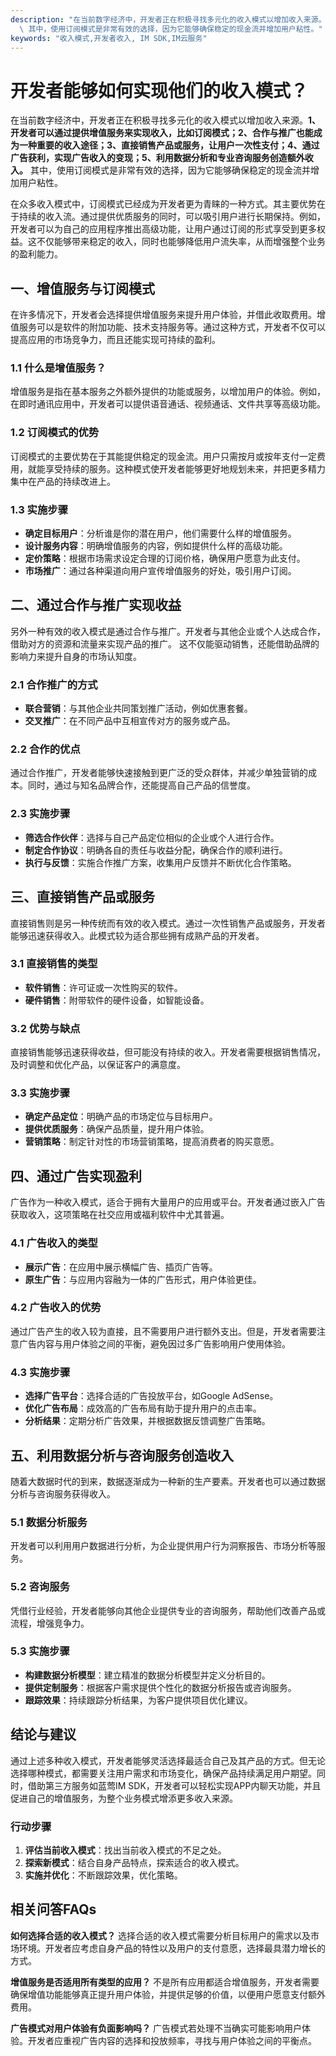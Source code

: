 ```yaml
---
description: "在当前数字经济中，开发者正在积极寻找多元化的收入模式以增加收入来源。**1、开发者可以通过提供增值服务来实现收入，比如订阅模式；2、合作与推广也能成为一种重要的收入途径；3、直接销售产品或服务，让用户一次性支付；4、通过广告获利，实现广告收入的变现；5、利用数据分析和专业咨询服务创造额外收入。**\
  \ 其中，使用订阅模式是非常有效的选择，因为它能够确保稳定的现金流并增加用户粘性。"
keywords: "收入模式,开发者收入, IM SDK,IM云服务"
---
```

# 开发者能够如何实现他们的收入模式？

在当前数字经济中，开发者正在积极寻找多元化的收入模式以增加收入来源。**1、开发者可以通过提供增值服务来实现收入，比如订阅模式；2、合作与推广也能成为一种重要的收入途径；3、直接销售产品或服务，让用户一次性支付；4、通过广告获利，实现广告收入的变现；5、利用数据分析和专业咨询服务创造额外收入。** 其中，使用订阅模式是非常有效的选择，因为它能够确保稳定的现金流并增加用户粘性。

在众多收入模式中，订阅模式已经成为开发者更为青睐的一种方式。其主要优势在于持续的收入流。通过提供优质服务的同时，可以吸引用户进行长期保持。例如，开发者可以为自己的应用程序推出高级功能，让用户通过订阅的形式享受到更多权益。这不仅能够带来稳定的收入，同时也能够降低用户流失率，从而增强整个业务的盈利能力。

## **一、增值服务与订阅模式**

在许多情况下，开发者会选择提供增值服务来提升用户体验，并借此收取费用。增值服务可以是软件的附加功能、技术支持服务等。通过这种方式，开发者不仅可以提高应用的市场竞争力，而且还能实现可持续的盈利。

### **1.1 什么是增值服务？**
增值服务是指在基本服务之外额外提供的功能或服务，以增加用户的体验。例如，在即时通讯应用中，开发者可以提供语音通话、视频通话、文件共享等高级功能。 

### **1.2 订阅模式的优势**
订阅模式的主要优势在于其能提供稳定的现金流。用户只需按月或按年支付一定费用，就能享受持续的服务。这种模式使开发者能够更好地规划未来，并把更多精力集中在产品的持续改进上。

### **1.3 实施步骤**
- **确定目标用户**：分析谁是你的潜在用户，他们需要什么样的增值服务。
- **设计服务内容**：明确增值服务的内容，例如提供什么样的高级功能。
- **定价策略**：根据市场需求设定合理的订阅价格，确保用户愿意为此支付。
- **市场推广**：通过各种渠道向用户宣传增值服务的好处，吸引用户订阅。

## **二、通过合作与推广实现收益**

另外一种有效的收入模式是通过合作与推广。开发者与其他企业或个人达成合作，借助对方的资源和流量来实现产品的推广。 这不仅能驱动销售，还能借助品牌的影响力来提升自身的市场认知度。

### **2.1 合作推广的方式**
- **联合营销**：与其他企业共同策划推广活动，例如优惠套餐。
- **交叉推广**：在不同产品中互相宣传对方的服务或产品。

### **2.2 合作的优点**
通过合作推广，开发者能够快速接触到更广泛的受众群体，并减少单独营销的成本。同时，通过与知名品牌合作，还能提高自己产品的信誉度。 

### **2.3 实施步骤**
- **筛选合作伙伴**：选择与自己产品定位相似的企业或个人进行合作。
- **制定合作协议**：明确各自的责任与收益分配，确保合作的顺利进行。
- **执行与反馈**：实施合作推广方案，收集用户反馈并不断优化合作策略。

## **三、直接销售产品或服务**

直接销售则是另一种传统而有效的收入模式。通过一次性销售产品或服务，开发者能够迅速获得收入。此模式较为适合那些拥有成熟产品的开发者。

### **3.1 直接销售的类型**
- **软件销售**：许可证或一次性购买的软件。
- **硬件销售**：附带软件的硬件设备，如智能设备。

### **3.2 优势与缺点**
直接销售能够迅速获得收益，但可能没有持续的收入。开发者需要根据销售情况，及时调整和优化产品，以保证客户的满意度。

### **3.3 实施步骤**
- **确定产品定位**：明确产品的市场定位与目标用户。
- **提供优质服务**：确保产品质量，提升用户体验。
- **营销策略**：制定针对性的市场营销策略，提高消费者的购买意愿。

## **四、通过广告实现盈利**

广告作为一种收入模式，适合于拥有大量用户的应用或平台。开发者通过嵌入广告获取收入，这项策略在社交应用或福利软件中尤其普遍。

### **4.1 广告收入的类型**
- **展示广告**：在应用中展示横幅广告、插页广告等。
- **原生广告**：与应用内容融为一体的广告形式，用户体验更佳。

### **4.2 广告收入的优势**
通过广告产生的收入较为直接，且不需要用户进行额外支出。但是，开发者需要注意广告内容与用户体验之间的平衡，避免因过多广告影响用户使用体验。

### **4.3 实施步骤**
- **选择广告平台**：选择合适的广告投放平台，如Google AdSense。
- **优化广告布局**：成效高的广告布局有助于提升用户的点击率。
- **分析结果**：定期分析广告效果，并根据数据反馈调整广告策略。

## **五、利用数据分析与咨询服务创造收入**

随着大数据时代的到来，数据逐渐成为一种新的生产要素。开发者也可以通过数据分析与咨询服务获得收入。

### **5.1 数据分析服务**
开发者可以利用用户数据进行分析，为企业提供用户行为洞察报告、市场分析等服务。

### **5.2 咨询服务**
凭借行业经验，开发者能够向其他企业提供专业的咨询服务，帮助他们改善产品或流程，增强竞争力。

### **5.3 实施步骤**
- **构建数据分析模型**：建立精准的数据分析模型并定义分析目的。
- **提供定制服务**：根据客户需求提供个性化的数据分析报告或咨询服务。
- **跟踪效果**：持续跟踪分析结果，为客户提供项目优化建议。

## **结论与建议**

通过上述多种收入模式，开发者能够灵活选择最适合自己及其产品的方式。但无论选择哪种模式，都需要关注用户需求和市场变化，确保产品持续满足用户期望。同时，借助第三方服务如蓝莺IM SDK，开发者可以轻松实现APP内聊天功能，并且促进自己的增值服务，为整个业务模式增添更多收入来源。

### **行动步骤**
1. **评估当前收入模式**：找出当前收入模式的不足之处。
2. **探索新模式**：结合自身产品特点，探索适合的收入模式。
3. **实施并优化**：不断跟踪效果，优化策略。

## 相关问答FAQs

**如何选择合适的收入模式？**
选择合适的收入模式需要分析目标用户的需求以及市场环境。开发者应考虑自身产品的特性以及用户的支付意愿，选择最具潜力增长的方式。

**增值服务是否适用所有类型的应用？**
不是所有应用都适合增值服务，开发者需要确保增值功能能够真正提升用户体验，并提供足够的价值，以便用户愿意支付额外费用。

**广告模式对用户体验有负面影响吗？**
广告模式若处理不当确实可能影响用户体验。开发者应重视广告内容的选择和投放频率，寻找与用户体验之间的平衡点。
